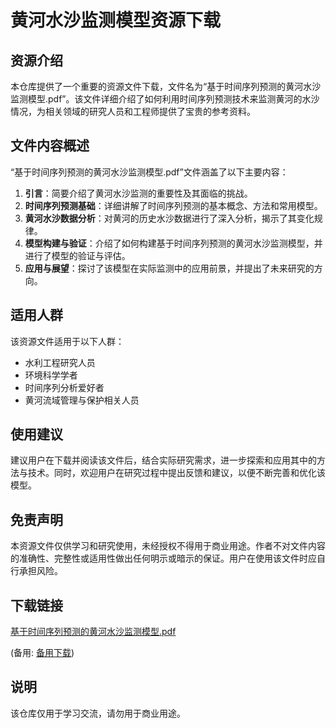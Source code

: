 # 黄河水沙监测模型资源下载

## 资源介绍

本仓库提供了一个重要的资源文件下载，文件名为“基于时间序列预测的黄河水沙监测模型.pdf”。该文件详细介绍了如何利用时间序列预测技术来监测黄河的水沙情况，为相关领域的研究人员和工程师提供了宝贵的参考资料。

## 文件内容概述

“基于时间序列预测的黄河水沙监测模型.pdf”文件涵盖了以下主要内容：

1. **引言**：简要介绍了黄河水沙监测的重要性及其面临的挑战。
2. **时间序列预测基础**：详细讲解了时间序列预测的基本概念、方法和常用模型。
3. **黄河水沙数据分析**：对黄河的历史水沙数据进行了深入分析，揭示了其变化规律。
4. **模型构建与验证**：介绍了如何构建基于时间序列预测的黄河水沙监测模型，并进行了模型的验证与评估。
5. **应用与展望**：探讨了该模型在实际监测中的应用前景，并提出了未来研究的方向。

## 适用人群

该资源文件适用于以下人群：

- 水利工程研究人员
- 环境科学学者
- 时间序列分析爱好者
- 黄河流域管理与保护相关人员

## 使用建议

建议用户在下载并阅读该文件后，结合实际研究需求，进一步探索和应用其中的方法与技术。同时，欢迎用户在研究过程中提出反馈和建议，以便不断完善和优化该模型。

## 免责声明

本资源文件仅供学习和研究使用，未经授权不得用于商业用途。作者不对文件内容的准确性、完整性或适用性做出任何明示或暗示的保证。用户在使用该文件时应自行承担风险。

## 下载链接
[基于时间序列预测的黄河水沙监测模型.pdf](https://pan.quark.cn/s/ca00e9e2b675) 

(备用: [备用下载](https://pan.baidu.com/s/1CUc-u9GkIAONicIPO3XdIQ?pwd=1234))

## 说明

该仓库仅用于学习交流，请勿用于商业用途。
